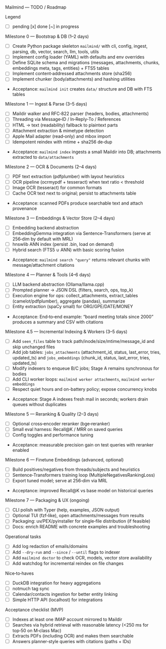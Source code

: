 Mailmind — TODO / Roadmap

Legend
- [ ] pending  [x] done  [~] in progress

Milestone 0 — Bootstrap & DB (1–2 days)
- [ ] Create Python package skeleton `mailmind/` with cli, config, ingest, parsing, db, vector, search, llm, tools, utils
- [ ] Implement config loader (YAML) with defaults and env overrides
- [ ] Define SQLite schema and migrations (messages, attachments, chunks, embeddings meta, tags, entities) + FTS5 tables
- [ ] Implement content‑addressed attachments store (sha256)
- [ ] Implement chunker (body/attachments) and hashing utilities
- Acceptance: `mailmind init` creates `data/` structure and DB with FTS tables

Milestone 1 — Ingest & Parse (3–5 days)
- [ ] Maildir walker and RFC‑822 parser (headers, bodies, attachments)
- [ ] Threading via Message‑ID / In‑Reply‑To / References
- [ ] HTML → text (readability) fallback to plaintext parts
- [ ] Attachment extraction & mimetype detection
- [ ] Apple Mail adapter (read‑only) and mbox import
- [ ] Idempotent reindex with mtime + sha256 de‑dup
- Acceptance: `mailmind index` ingests a small Maildir into DB; attachments extracted to `data/attachments`

Milestone 2 — OCR & Documents (2–4 days)
- [ ] PDF text extraction (pdfplumber) with layout heuristics
- [ ] OCR pipeline (ocrmypdf + tesseract) when text ratio < threshold
- [ ] Image OCR (tesseract) for common formats
- [ ] Cache OCR text next to original; persist to attachments table
- Acceptance: scanned PDFs produce searchable text and attach provenance

Milestone 3 — Embeddings & Vector Store (2–4 days)
- [ ] Embedding backend abstraction
- [ ] EmbeddingGemma integration via Sentence‑Transformers (serve at 256‑dim by default with MRL)
- [ ] hnswlib ANN index (persist .bin, load on demand)
- [ ] Hybrid search (FTS5 ∪ ANN) with basic scoring fusion
- Acceptance: `mailmind search "query"` returns relevant chunks with message/attachment citations

Milestone 4 — Planner & Tools (4–6 days)
- [ ] LLM backend abstraction (Ollama/llama.cpp)
- [ ] Prompted planner → JSON DSL (filters, search, ops, top_k)
- [ ] Execution engine for ops: collect_attachments, extract_tables (camelot/pdfplumber), aggregate (pandas), summarize
- [ ] Entity extraction (spaCy small) for ORG/GPE/DATE/MONEY
- Acceptance: End‑to‑end example: “board meeting totals since 2000” produces a summary and CSV with citations

Milestone 4.5 — Incremental Indexing & Workers (3–5 days)
- [ ] Add `seen_files` table to track path/inode/size/mtime/message_id and skip unchanged files
- [ ] Add job tables: `jobs_attachments` (attachment_id, status, last_error, tries, updated_ts) and `jobs_embeddings` (chunk_id, status, last_error, tries, updated_ts)
- [ ] Modify indexers to enqueue B/C jobs; Stage A remains synchronous for bodies
- [ ] Add CLI worker loops: `mailmind worker attachments`, `mailmind worker embeddings`
- [ ] Respect quiet hours and on-battery policy; expose concurrency knobs
- Acceptance: Stage A indexes fresh mail in seconds; workers drain queues without duplicates

Milestone 5 — Reranking & Quality (2–3 days)
- [ ] Optional cross‑encoder reranker (bge‑reranker)
- [ ] Small eval harness: Recall@K / MRR on saved queries
- [ ] Config toggles and performance tuning
- Acceptance: measurable precision gain on test queries with reranker enabled

Milestone 6 — Finetune Embeddings (advanced, optional)
- [ ] Build positives/negatives from threads/subjects and heuristics
- [ ] Sentence‑Transformers training loop (MultipleNegativesRankingLoss)
- [ ] Export tuned model; serve at 256‑dim via MRL
- Acceptance: improved Recall@K vs base model on historical queries

Milestone 7 — Packaging & UX (ongoing)
- [ ] CLI polish with Typer (help, examples, JSON output)
- [ ] Optional TUI (fzf‑like), open attachments/messages from results
- [ ] Packaging: uv/PEX/pyinstaller for single‑file distribution (if feasible)
- [ ] Docs: enrich README with concrete examples and troubleshooting

Operational tasks
- [ ] Add log redaction of emails/domains
- [ ] Add `--dry-run` and `--since` / `--until` flags to indexer
- [ ] Add `mailmind doctor` to check OCR, models, vector store availability
- [ ] Add watchdog for incremental reindex on file changes

Nice‑to‑haves
- [ ] DuckDB integration for heavy aggregations
- [ ] notmuch tag sync
- [ ] Calendar/contacts ingestion for better entity linking
- [ ] Simple HTTP API (localhost) for integrations

Acceptance checklist (MVP)
- [ ] Indexes at least one IMAP account mirrored to Maildir
- [ ] Searches via hybrid retrieval with reasonable latency (<250 ms for top‑50 on M‑class Mac)
- [ ] Extracts PDFs (including OCR) and makes them searchable
- [ ] Answers planner‑style queries with citations (paths + IDs)
